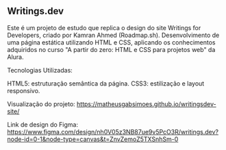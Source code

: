 ## Writings.dev

Este é um projeto de estudo que replica o design do site Writings for Developers, criado por Kamran Ahmed (Roadmap.sh).
Desenvolvimento de uma página estática utilizando HTML e CSS, aplicando os conhecimentos adquiridos no curso "A partir do zero: HTML e CSS para projetos web" da Alura.​

Tecnologias Utilizadas:

HTML5: estruturação semântica da página.
CSS3: estilização e layout responsivo.

Visualização do projeto:
https://matheusgabsimoes.github.io/writingsdev-site/

Link de design do Figma:
https://www.figma.com/design/nh0V05z3NB87ue9v5PcO3R/writings.dev?node-id=0-1&node-type=canvas&t=ZnvZemoZ5TXSnhSm-0
